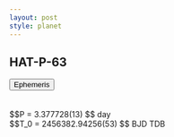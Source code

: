 ```yaml
---
layout: post
style: planet
---
```

<script src="../js/planets.js"></script>

## HAT-P-63

<!-- Tab links -->
<div class="tab">
<button class="tablinks" onclick="openCity(event, 'Ephemeris')">Ephemeris</button>
</div>

<!-- Tab content -->
<div id="Ephemeris" class="tabcontent" markdown="1">
<br/><br/>
$$P = 3.377728(13) $$ day <br/>
$$T_0 = 2456382.94256(53) $$ BJD TDB
<br/><br/>
<br/><br/>
</div>



<script src="../js/tabs.js"></script>


